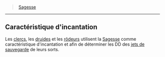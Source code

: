 ﻿---
!Generic
Id: abilities_wisdom_hd.md#caractéristique-dincantation
ParentLink: abilities_wisdom_hd.md#sagesse
Name: Caractéristique d'incantation
ParentName: Sagesse
NameLevel: 2
Attributes: {}
---
> [Sagesse](hd_abilities_wisdom.md)

---

## Caractéristique d'incantation

Les [clercs](hd_cleric.md), les [druides](hd_druid.md) et les [rôdeurs](hd_ranger.md) utilisent la [Sagesse](hd_abilities_wisdom.md) comme caractéristique d'incantation et afin de déterminer les DD des [jets de sauvegarde](hd_abilities_jets_de_sauvegarde.md) de leurs sorts.

